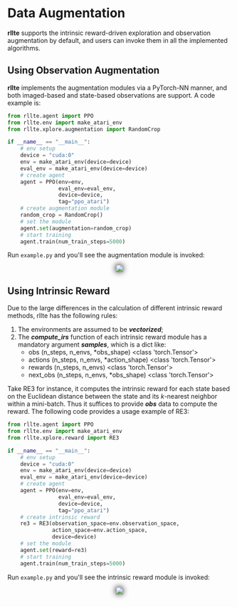 # Data Augmentation

**rllte** supports the intrinsic reward-driven exploration and observation augmentation by default, and users can invoke them in all the 
implemented algorithms.

## Using Observation Augmentation
**rllte** implements the augmentation modules via a PyTorch-NN manner, and both imaged-based and state-based observations are support. A code example is:
```py title="example.py"
from rllte.agent import PPO
from rllte.env import make_atari_env
from rllte.xplore.augmentation import RandomCrop

if __name__ == "__main__":
    # env setup
    device = "cuda:0"
    env = make_atari_env(device=device)
    eval_env = make_atari_env(device=device)
    # create agent
    agent = PPO(env=env, 
                eval_env=eval_env, 
                device=device,
                tag="ppo_atari")
    # create augmentation module
    random_crop = RandomCrop()
    # set the module
    agent.set(augmentation=random_crop)
    # start training
    agent.train(num_train_steps=5000)
```
Run `example.py` and you'll see the augmentation module is invoked:
<div align=center>
<img src='../../assets/images/data_augmentation1.png' style="filter: drop-shadow(0px 0px 7px #000);">
</div>

## Using Intrinsic Reward
Due to the large differences in the calculation of different intrinsic reward methods, rllte has the following rules:

1. The environments are assumed to be ***vectorized***;
2. The ***compute_irs*** function of each intrinsic reward module has a mandatory argument ***samples***, which is a dict like:
     - obs (n_steps, n_envs, *obs_shape) <class 'torch.Tensor'>
     - actions (n_steps, n_envs, *action_shape) <class 'torch.Tensor'>
     - rewards (n_steps, n_envs) <class 'torch.Tensor'>
     - next_obs (n_steps, n_envs, *obs_shape) <class 'torch.Tensor'>

Take RE3 for instance, it computes the intrinsic reward for each state based on the Euclidean distance between the state and 
its $k$-nearest neighbor within a mini-batch. Thus it suffices to provide ***obs*** data to compute the reward. The following code provides a usage example of RE3:
``` py title="example.py"
from rllte.agent import PPO
from rllte.env import make_atari_env
from rllte.xplore.reward import RE3

if __name__ == "__main__":
    # env setup
    device = "cuda:0"
    env = make_atari_env(device=device)
    eval_env = make_atari_env(device=device)
    # create agent
    agent = PPO(env=env, 
                eval_env=eval_env, 
                device=device,
                tag="ppo_atari")
    # create intrinsic reward
    re3 = RE3(observation_space=env.observation_space,
              action_space=env.action_space,
              device=device)
    # set the module
    agent.set(reward=re3)
    # start training
    agent.train(num_train_steps=5000)
```
Run `example.py` and you'll see the intrinsic reward module is invoked:
<div align=center>
<img src='../../assets/images/data_augmentation2.png' style="filter: drop-shadow(0px 0px 7px #000);">
</div>